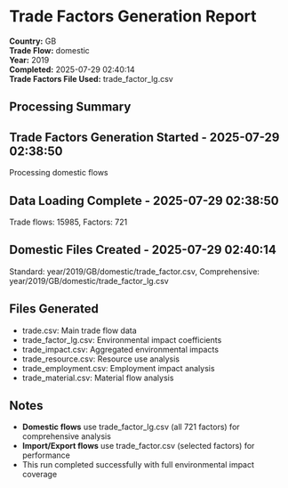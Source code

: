 # Trade Factors Generation Report

**Country:** GB  
**Trade Flow:** domestic  
**Year:** 2019  
**Completed:** 2025-07-29 02:40:14  
**Trade Factors File Used:** trade_factor_lg.csv

## Processing Summary


## Trade Factors Generation Started - 2025-07-29 02:38:50
Processing domestic flows

## Data Loading Complete - 2025-07-29 02:38:50
Trade flows: 15985, Factors: 721

## Domestic Files Created - 2025-07-29 02:40:14
Standard: year/2019/GB/domestic/trade_factor.csv, Comprehensive: year/2019/GB/domestic/trade_factor_lg.csv


## Files Generated

- trade.csv: Main trade flow data
- trade_factor_lg.csv: Environmental impact coefficients
- trade_impact.csv: Aggregated environmental impacts
- trade_resource.csv: Resource use analysis
- trade_employment.csv: Employment impact analysis
- trade_material.csv: Material flow analysis

## Notes

- **Domestic flows** use trade_factor_lg.csv (all 721 factors) for comprehensive analysis
- **Import/Export flows** use trade_factor.csv (selected factors) for performance
- This run completed successfully with full environmental impact coverage
